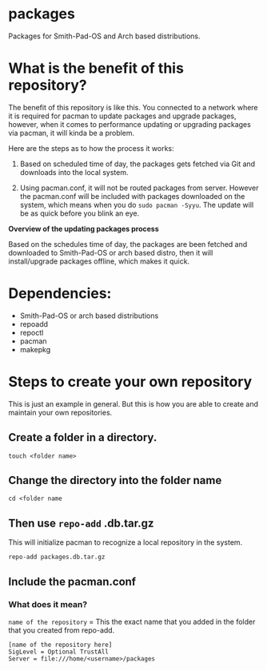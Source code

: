 # packages
Packages for Smith-Pad-OS and Arch based distributions. 


# What is the benefit of this repository? 

The benefit of this repository is like this. You connected to a network where it is required
for pacman to update packages and upgrade packages, however, when it comes to performance 
updating or upgrading packages via pacman, it will kinda be a problem.  

Here are the steps as to how the process it works:

1. Based on scheduled time of day, the packages gets fetched via Git and downloads into 
   the local system. 


2. Using pacman.conf, it will not be routed packages from server. However the pacman.conf
   will be included with packages downloaded on the system, which means when you do 
   `sudo pacman -Syyu`. The update will be as quick before you blink an eye. 


**Overview of the updating packages process**

Based on the schedules time of day, the packages are been fetched and downloaded to Smith-Pad-OS
or arch based distro, then it will install/upgrade packages offline, which makes it quick. 


# Dependencies: 

- Smith-Pad-OS or arch based distributions
- repoadd
- repoctl    
- pacman 
- makepkg


# Steps to create your own repository
This is just an example in general. But this is how you are able to create
and maintain your own repositories. 


## Create a folder in a directory. 
```shell 
touch <folder name> 
```

## Change the directory into the folder name
```shell 
cd <folder name
````


## Then use `repo-add` <filename>.db.tar.gz

This will initialize pacman to recognize a local repository in the system.

```shell
repo-add packages.db.tar.gz
```

## Include the pacman.conf

### What does it mean? 
`name of the repository` = This the exact name that you added in the folder that you created 
					       from repo-add. 

```shell
[name of the repository here]
SigLevel = Optional TrustAll
Server = file:///home/<username>/packages
```
